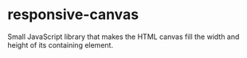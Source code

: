 responsive-canvas
=================

Small JavaScript library that makes the HTML canvas fill the width and height of its containing element.
